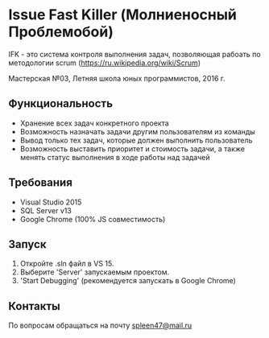 # Issue Fast Killer (Молниеносный Проблемобой)

IFK - это система контроля выполнения задач, позволяющая рабоать по методологии scrum (https://ru.wikipedia.org/wiki/Scrum)

Мастерская №03, Летняя школа юных программистов, 2016 г.

## Функциональность

* Хранение всех задач конкретного проекта
* Возможность назначать задачи другим пользователям из команды
* Вывод только тех задач, которые должен выполнить пользователь
* Возможность выставить приоритет и стоимость задачи, а также менять статус выполнения в ходе работы над задачей

## Требования

* Visual Studio 2015
* SQL Server v13
* Google Chrome (100% JS совместимость)

## Запуск

 1. Откройте .sln файл в VS 15.
 2. Выберите 'Server' запускаемым проектом.
 3. 'Start Debugging' (рекомендуется запускать в Google Chrome)
 
## Контакты

 По вопросам обращаться на почту spleen47@mail.ru
